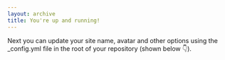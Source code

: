 ```yaml
---
layout: archive
title: You're up and running!
---
```


Next you can update your site name, avatar and other options using the _config.yml file in the root of your repository (shown below :point_down:).
